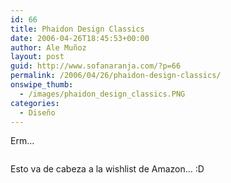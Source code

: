 ```yaml
---
id: 66
title: Phaidon Design Classics
date: 2006-04-26T18:45:53+00:00
author: Ale Muñoz
layout: post
guid: http://www.sofanaranja.com/?p=66
permalink: /2006/04/26/phaidon-design-classics/
onswipe_thumb:
  - /images/phaidon_design_classics.PNG
categories:
  - Diseño
---
```

Erm...

[<img src='/images/phaidon_design_classics.PNG' alt='' />][1]

Esto va de cabeza a la wishlist de Amazon... :D

[1]: http://www.phaidon.com/designclassics/